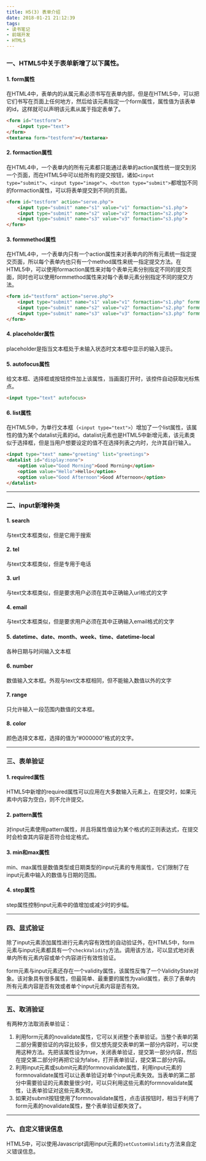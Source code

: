 ```yaml
---
title: H5(3) 表单介绍
date: 2018-01-21 21:12:39
tags: 
- 读书笔记
- 前端开发
- HTML5
---
```


<!-- More -->

### 一、HTML5中关于表单新增了以下属性。

#### 1. form属性

在HTML4中，表单内的从属元素必须书写在表单内部，但是在HTML5中，可以把它们书写在页面上任何地方，然后给该元素指定一个form属性，属性值为该表单的id，这样就可以声明该元素从属于指定表单了。

```html
<form id="testform">
    <input type="text">
</form>
<textarea form="testform"></textarea>
```

#### 2. formaction属性

在HTML4中，一个表单内的所有元素都只能通过表单的action属性统一提交到另一个页面，而在HTML5中可以给所有的提交按钮，诸如`<input type="submit">`、`<input type="image">`、`<button type="submit">`都增加不同的formaction属性，可以将表单提交到不同的页面。

```html
<form id="testform" action="serve.php">
    <input type="submit" name="s1" value="v1" formaction="s1.php">
    <input type="submit" name="s2" value="v2" formaction="s2.php">
    <input type="submit" name="s3" value="v3" formaction="s3.php">
</form>
```

#### 3. formmethod属性

在HTML4中，一个表单内只有一个action属性来对表单内的所有元素统一指定提交页面，所以每个表单内也只有一个method属性来统一指定提交方法。在HTML5中，可以使用formaction属性来对每个表单元素分别指定不同的提交页面，同时也可以使用formmethod属性来对每个表单元素分别指定不同的提交方法。

```html
<form id="testform" action="serve.php">
    <input type="submit" name="s1" value="v1" formaction="s1.php" formmethod="post">
    <input type="submit" name="s2" value="v2" formaction="s2.php" formmethod="get">
    <input type="submit" name="s3" value="v3" formaction="s3.php" formmethod="delete">
</form>
```

#### 4. placeholder属性

placeholder是指当文本框处于未输入状态时文本框中显示的输入提示。

#### 5. autofocus属性

给文本框、选择框或按钮控件加上该属性，当画面打开时，该控件自动获取光标焦点。

```html
<input type="text" autofocus>
```

#### 6. list属性

在HTML5中，为单行文本框（`<input type="text">`）增加了一个list属性，该属性的值为某个datalist元素的id。datalist元素也是HTML5中新增元素，该元素类似于选择框，但是当用户想要设定的值不在选择列表之内时，允许其自行输入。

```html
<input type="text" name="greeting" list="greetings">
<datalist id="display:none">
    <option value="Good Morning">Good Morning</option>
    <option value="Hello">Hello</option>
    <option value="Good Afternoon">Good Afternoon</option>
</datalist>
```

---

### 二、input新增种类

#### 1. search

与text文本框类似，但是它用于搜索

#### 2. tel

与text文本框类似，但是专用于电话

#### 3. url

与text文本框类似，但是要求用户必须在其中正确输入url格式的文字

#### 4. email

与text文本框类似，但是要求用户必须在其中正确输入email格式的文字

#### 5. datetime、date、month、week、time、datetime-local

各种日期与时间输入文本框

#### 6. number

数值输入文本框。外观与text文本框相同，但不能输入数值以外的文字

#### 7. range

只允许输入一段范围内数值的文本框。

#### 8. color

颜色选择文本框，选择的值为“#000000”格式的文字。

---

### 三、表单验证

#### 1. required属性

HTML5中新增的required属性可以应用在大多数输入元素上，在提交时，如果元素中内容为空白，则不允许提交。

#### 2. pattern属性

对input元素使用pattern属性，并且将属性值设为某个格式的正则表达式，在提交时会检查其内容是否符合给定格式。

#### 3. min和max属性

min、max属性是数值类型或日期类型的input元素的专用属性，它们限制了在input元素中输入的数值与日期的范围。

#### 4. step属性

step属性控制input元素中的值增加或减少时的步幅。

---

### 四、显式验证

除了input元素添加属性进行元素内容有效性的自动验证外，在HTML5中，form元素与input元素都具有一个`checkValidity`方法。调用该方法，可以显式地对表单内所有元素内容或单个内容进行有效性验证。

form元素与input元素还存在一个validity属性，该属性反悔了一个ValidityState对象。该对象具有很多属性，但最简单、最重要的属性为valid属性，表示了表单内所有元素内容是否有效或者单个input元素内容是否有效。

---

### 五、取消验证

有两种方法取消表单验证：

1. 利用form元素的novalidate属性，它可以关闭整个表单验证。当整个表单的第二部分需要验证的内容比较多，但又想先提交表单的第一部分内容时，可以使用这种方法。先把该属性设为true，关闭表单验证，提交第一部分内容，然后在提交第二部分时再把它设为false，打开表单验证，提交第二部分内容。
2. 利用input元素或submit元素的formnovalidate属性，利用input元素的formnovalidate属性可以让表单验证对单个input元素失效。当表单的第二部分中需要验证的元素数量很少时，可以只利用这些元素的formnovalidate属性，让表单验证对这些元素失效。
3. 如果对submit按钮使用了formnovalidate属性，点击该按钮时，相当于利用了form元素的novalidate属性，整个表单验证都失效了。

---

### 六、自定义错误信息

HTML5中，可以使用Javascript调用input元素的`setCustomValidity`方法来自定义错误信息。

